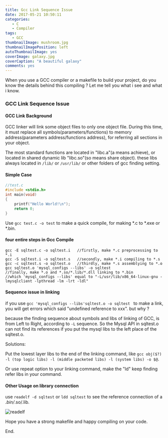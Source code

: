 ```yaml
---
title: Gcc Link Sequence Issue
date: 2017-05-21 10:50:11
categories: 
   - C
   - Compiler
tags: 
   - GCC
thumbnailImage: mushroom.jpg
thumbnailImagePosition: left
autoThumbnailImage: yes
coverImage: galaxy.jpg
coverCaption: "A beautiful galaxy"
comments: yes
---
```

When you use a GCC compiler or a makefile to build your project, do you know the details behind this compiling ? Let me tell you what i see and what i know.
<!--more-->
<!--toc-->
### GCC Link Sequence Issue

#### GCC Link Background

GCC linker will link some object files  to only one object file.  During this time, it must replace all symbols(parameters/functions) to memory address(parameters address/functions address), for referring all sections in your object.

The most standard functions are located in "libc.a"(a means achieve), or located in shared dynamic lib "libc.so"(so means share object). these libs always located in `/lib/` or `/usr/lib/` or other folders of gcc finding setting.



#### Simple Case

```c
//test.c
#include <stdio.h>
int main(void)
{
    printf("Hello World!\n");
    return 0;
}
```

Use `gcc test.c -o test` to make a quick compile, for making *.c to *.exe or *.bin.



#### four entire steps in Gcc Compile

```
gcc -E sqltest.c -o sqltest.i	//firstly, make *.c preprocessing to *.i
gcc -S sqltest.i -o sqltest.s	//secondly, make *.i compiling to *.s   
gcc -c sqltest.s -o sqltest.o	//thirdly, make *.s assemblying to *.o  
gcc sqltest.o 'mysql_configs --libs' -o sqltest 
//finally, make *.o and *.so/*.lib/*.dll linking to *.bin
//which 'mysql_configs --libs' equal to "-L/usr/lib/x86_64-linux-gnu -lmysqlclient -lpthread -lm -lrt -ldl"
```

#### Sequence issue in linking

if you use `gcc 'mysql_configs --libs'sqltest.o -o sqltest ` to make a link, you will get errors which said "undefined reference to xxx". but why ?

because the finding sequence about symbols and libs of linking of GCC, is from Left to Right, according to `-L` sequence. So the Mysql API in sqltest.o can not find its references if you put the mysql libs to the left place of the sqltest.o. 

Solutions:

Put the lowest layer libs to the end of the linking command, like `gcc obj($?) -l (top logic libs) -l (middle packeted libs) -l (system libs) -o $@`.

Or use repeat option to your linking command, make the "ld" keep finding refer libs in your command.



#### Other Usage on library connection

use `readelf -d sqltest` or `ldd sqltest` to see the reference connection of a *.bin/*.so/.lib.

![readelf](http://blog.kuberfly.me/2017/05/21/Gcc-Link-Sequence-Issue/readelf.png)



Hope you have a strong makefile and happy compiling on your code.

End.